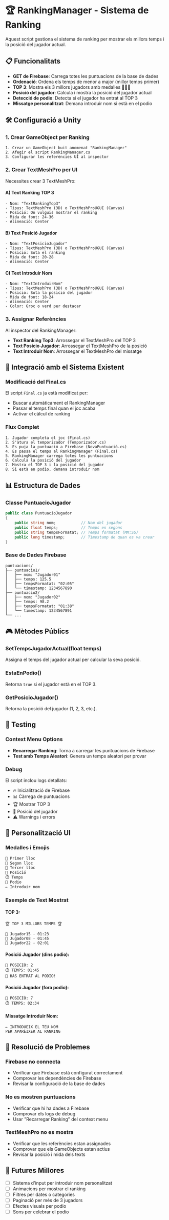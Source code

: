 # 🏆 RankingManager - Sistema de Ranking

Aquest script gestiona el sistema de ranking per mostrar els millors temps i la posició del jugador actual.

## 📋 Funcionalitats

- **GET de Firebase**: Carrega totes les puntuacions de la base de dades
- **Ordenació**: Ordena els temps de menor a major (millor temps primer)
- **TOP 3**: Mostra els 3 millors jugadors amb medalles 🥇🥈🥉
- **Posició del jugador**: Calcula i mostra la posició del jugador actual
- **Detecció de podio**: Detecta si el jugador ha entrat al TOP 3
- **Missatge personalitzat**: Demana introduir nom si està en el podio

## 🛠️ Configuració a Unity

### 1. Crear GameObject per Ranking
```
1. Crear un GameObject buit anomenat "RankingManager"
2. Afegir el script RankingManager.cs
3. Configurar les referències UI al inspector
```

### 2. Crear TextMeshPro per UI
Necessites crear 3 TextMeshPro:

#### A) Text Ranking TOP 3
```
- Nom: "TextRankingTop3"
- Tipus: TextMeshPro (3D) o TextMeshProUGUI (Canvas)
- Posició: On vulguis mostrar el ranking
- Mida de font: 24-36
- Alineació: Center
```

#### B) Text Posició Jugador
```
- Nom: "TextPosicioJugador"
- Tipus: TextMeshPro (3D) o TextMeshProUGUI (Canvas)
- Posició: Sota el ranking
- Mida de font: 20-28
- Alineació: Center
```

#### C) Text Introduir Nom
```
- Nom: "TextIntroduirNom"
- Tipus: TextMeshPro (3D) o TextMeshProUGUI (Canvas)
- Posició: Sota la posició del jugador
- Mida de font: 18-24
- Alineació: Center
- Color: Groc o verd per destacar
```

### 3. Assignar Referències
Al inspector del RankingManager:
- **Text Ranking Top3**: Arrossegar el TextMeshPro del TOP 3
- **Text Posicio Jugador**: Arrossegar el TextMeshPro de la posició
- **Text Introduir Nom**: Arrossegar el TextMeshPro del missatge

## 🔄 Integració amb el Sistema Existent

### Modificació del Final.cs
El script `Final.cs` ja està modificat per:
- Buscar automàticament el RankingManager
- Passar el temps final quan el joc acaba
- Activar el càlcul de ranking

### Flux Complet
```
1. Jugador completa el joc (Final.cs)
2. S'atura el temporizador (Temporizador.cs)
3. Es puja la puntuació a Firebase (NovaPuntuació.cs)
4. Es passa el temps al RankingManager (Final.cs)
5. RankingManager carrega totes les puntuacions
6. Calcula la posició del jugador
7. Mostra el TOP 3 i la posició del jugador
8. Si està en podio, demana introduir nom
```

## 📊 Estructura de Dades

### Classe PuntuacioJugador
```csharp
public class PuntuacioJugador
{
    public string nom;           // Nom del jugador
    public float temps;          // Temps en segons
    public string tempsFormatat; // Temps formatat (MM:SS)
    public long timestamp;       // Timestamp de quan es va crear
}
```

### Base de Dades Firebase
```
puntuacions/
├── puntuacio1/
│   ├── nom: "Jugador01"
│   ├── temps: 125.5
│   ├── tempsFormatat: "02:05"
│   └── timestamp: 1234567890
├── puntuacio2/
│   ├── nom: "Jugador02"
│   ├── temps: 98.2
│   ├── tempsFormatat: "01:38"
│   └── timestamp: 1234567891
└── ...
```

## 🎮 Mètodes Públics

### SetTempsJugadorActual(float temps)
Assigna el temps del jugador actual per calcular la seva posició.

### EstaEnPodio()
Retorna `true` si el jugador està en el TOP 3.

### GetPosicioJugador()
Retorna la posició del jugador (1, 2, 3, etc.).

## 🧪 Testing

### Context Menu Options
- **Recarregar Ranking**: Torna a carregar les puntuacions de Firebase
- **Test amb Temps Aleatori**: Genera un temps aleatori per provar

### Debug
El script inclou logs detallats:
- 🔥 Inicialització de Firebase
- 📊 Càrrega de puntuacions
- 🏆 Mostrar TOP 3
- 🎯 Posició del jugador
- ⚠️ Warnings i errors

## 🎨 Personalització UI

### Medalles i Emojis
```csharp
🥇 Primer lloc
🥈 Segon lloc  
🥉 Tercer lloc
🎯 Posició
⏱️ Temps
🎉 Podio
✏️ Introduir nom
```

### Exemple de Text Mostrat

#### TOP 3:
```
🏆 TOP 3 MILLORS TEMPS 🏆

🥇 Jugador15 - 01:23
🥈 Jugador08 - 01:45
🥉 Jugador22 - 02:01
```

#### Posició Jugador (dins podio):
```
🥈 POSICIÓ: 2
⏱️ TEMPS: 01:45
🎉 HAS ENTRAT AL PODIO!
```

#### Posició Jugador (fora podio):
```
🎯 POSICIÓ: 7
⏱️ TEMPS: 02:34
```

#### Missatge Introduir Nom:
```
✏️ INTRODUEIX EL TEU NOM
PER APARÈIXER AL RANKING
```

## 🔧 Resolució de Problemes

### Firebase no connecta
- Verificar que Firebase està configurat correctament
- Comprovar les dependències de Firebase
- Revisar la configuració de la base de dades

### No es mostren puntuacions
- Verificar que hi ha dades a Firebase
- Comprovar els logs de debug
- Usar "Recarregar Ranking" del context menu

### TextMeshPro no es mostra
- Verificar que les referències estan assignades
- Comprovar que els GameObjects estan actius
- Revisar la posició i mida dels texts

## 🚀 Futures Millores

- [ ] Sistema d'input per introduir nom personalitzat
- [ ] Animacions per mostrar el ranking
- [ ] Filtres per dates o categories
- [ ] Paginació per més de 3 jugadors
- [ ] Efectes visuals per podio
- [ ] Sons per celebrar el podio 